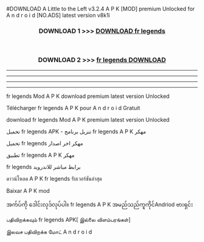 #DOWNLOAD A Little to the Left v3.2.4 A P K [MOD] premium Unlocked for A n d r o i d [NO.ADS] latest version v8k1i 



<div align="center">

<h3>DOWNLOAD 1 >>> <a href="https://downloadmod1.web.app/?judul=fr legends ">DOWNLOAD fr legends </a></h3><br>

<h3>DOWNLOAD 2 >>> <a href="https://downloadmod1.web.app/?judul=fr legends ">fr legends  DOWNLOAD </a></h3>

</div>


----------------------------------------------------------

----------------------------------------------------------

----------------------------------------------------------

----------------------------------------------------------


fr legends  Mod A P K download premium latest version Unlocked

Télécharger fr legends  A P K pour A n d r o i d Gratuit

download fr legends  Mod A P K premium latest version Unlocked

تحميل fr legends  APK - تنزيل برنامج fr legends  A P K مهكر

تحميل fr legends  مهكر اخر اصدار

تطبيق fr legends  A P K مهكر

fr legends  برابط مباشر للاندرويد

ดาวน์โหลด A P K fr legends  รับเวอร์ชันล่าสุด

Baixar A P K mod

အက်ပ်ကို ဒေါင်းလုဒ်လုပ်ပါ။ fr legends  A P K အမည်သည်ကူကိုင်Andriod ဗားရှင်း

பதிவிறக்கவும் fr legends  APK[ இல்லை விளம்பரங்கள்] 
 
இலவச பதிவிறக்க மோட் A n d r o i d



